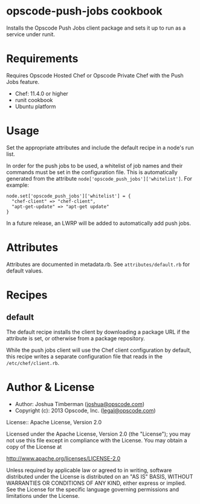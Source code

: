 # opscode-push-jobs cookbook

Installs the Opscode Push Jobs client package and sets it up to run as
a service under runit.

# Requirements

Requires Opscode Hosted Chef or Opscode Private Chef with the Push
Jobs feature.

* Chef: 11.4.0 or higher
* runit cookbook
* Ubuntu platform

# Usage

Set the appropriate attributes and include the default recipe in a
node's run list.

In order for the push jobs to be used, a whitelist of job names and
their commands must be set in the configuration file. This is
automatically generated from the attribute
`node['opscode_push_jobs']['whitelist']`. For example:

    node.set['opscode_push_jobs']['whitelist'] = {
      "chef-client" => "chef-client",
      "apt-get-update" => "apt-get update"
    }

In a future release, an LWRP will be added to automatically add push
jobs.

# Attributes

Attributes are documented in metadata.rb. See `attributes/default.rb`
for default values.

# Recipes

## default

The default recipe installs the client by downloading a package URL if
the attribute is set, or otherwise from a package repository.

While the push jobs client will use the Chef client configuration by
default, this recipe writes a separate configuration file that reads
in the `/etc/chef/client.rb`.

# Author & License

* Author: Joshua Timberman (<joshua@opscode.com>)
* Copyright (c): 2013 Opscode, Inc. (<legal@opscode.com>)

License:: Apache License, Version 2.0

Licensed under the Apache License, Version 2.0 (the "License");
you may not use this file except in compliance with the License.
You may obtain a copy of the License at

   http://www.apache.org/licenses/LICENSE-2.0

Unless required by applicable law or agreed to in writing, software
distributed under the License is distributed on an "AS IS" BASIS,
WITHOUT WARRANTIES OR CONDITIONS OF ANY KIND, either express or implied.
See the License for the specific language governing permissions and
limitations under the License.
